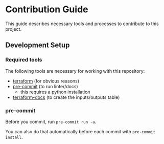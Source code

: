 # Contribution Guide

This guide describes necessary tools and processes to contribute to this project.

## Development Setup

### Required tools

The following tools are necessary for working with this repository:

- [terraform](https://www.terraform.io) (for obvious reasons)
- [pre-commit](https://pre-commit.com/#install) (to run linter/docs)
  - this requires a python installation
- [terraform-docs](https://terraform-docs.io/user-guide/installation/) (to create the inputs/outputs table)

### pre-commit

Before you commit, run `pre-commit run -a`.

You can also do that automatically before each commit with `pre-commit install`.

